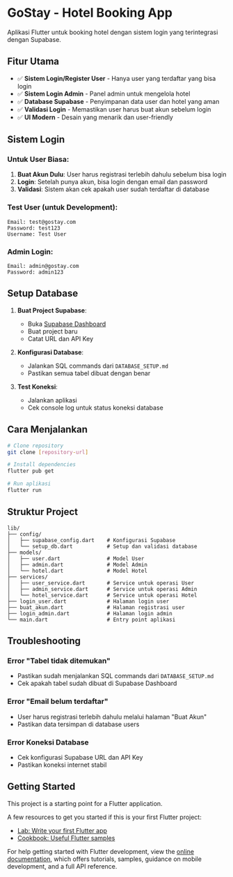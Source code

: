 # GoStay - Hotel Booking App

Aplikasi Flutter untuk booking hotel dengan sistem login yang terintegrasi dengan Supabase.

## Fitur Utama

- ✅ **Sistem Login/Register User** - Hanya user yang terdaftar yang bisa login
- ✅ **Sistem Login Admin** - Panel admin untuk mengelola hotel
- ✅ **Database Supabase** - Penyimpanan data user dan hotel yang aman
- ✅ **Validasi Login** - Memastikan user harus buat akun sebelum login
- ✅ **UI Modern** - Desain yang menarik dan user-friendly

## Sistem Login

### Untuk User Biasa:

1. **Buat Akun Dulu**: User harus registrasi terlebih dahulu sebelum bisa login
2. **Login**: Setelah punya akun, bisa login dengan email dan password
3. **Validasi**: Sistem akan cek apakah user sudah terdaftar di database

### Test User (untuk Development):

```
Email: test@gostay.com
Password: test123
Username: Test User
```

### Admin Login:

```
Email: admin@gostay.com
Password: admin123
```

## Setup Database

1. **Buat Project Supabase**:

   - Buka [Supabase Dashboard](https://supabase.com/dashboard)
   - Buat project baru
   - Catat URL dan API Key

2. **Konfigurasi Database**:

   - Jalankan SQL commands dari `DATABASE_SETUP.md`
   - Pastikan semua tabel dibuat dengan benar

3. **Test Koneksi**:
   - Jalankan aplikasi
   - Cek console log untuk status koneksi database

## Cara Menjalankan

```bash
# Clone repository
git clone [repository-url]

# Install dependencies
flutter pub get

# Run aplikasi
flutter run
```

## Struktur Project

```
lib/
├── config/
│   ├── supabase_config.dart    # Konfigurasi Supabase
│   └── setup_db.dart           # Setup dan validasi database
├── models/
│   ├── user.dart               # Model User
│   ├── admin.dart              # Model Admin
│   └── hotel.dart              # Model Hotel
├── services/
│   ├── user_service.dart       # Service untuk operasi User
│   ├── admin_service.dart      # Service untuk operasi Admin
│   └── hotel_service.dart      # Service untuk operasi Hotel
├── login_user.dart             # Halaman login user
├── buat_akun.dart              # Halaman registrasi user
├── login_admin.dart            # Halaman login admin
└── main.dart                   # Entry point aplikasi
```

## Troubleshooting

### Error "Tabel tidak ditemukan"

- Pastikan sudah menjalankan SQL commands dari `DATABASE_SETUP.md`
- Cek apakah tabel sudah dibuat di Supabase Dashboard

### Error "Email belum terdaftar"

- User harus registrasi terlebih dahulu melalui halaman "Buat Akun"
- Pastikan data tersimpan di database users

### Error Koneksi Database

- Cek konfigurasi Supabase URL dan API Key
- Pastikan koneksi internet stabil

## Getting Started

This project is a starting point for a Flutter application.

A few resources to get you started if this is your first Flutter project:

- [Lab: Write your first Flutter app](https://docs.flutter.dev/get-started/codelab)
- [Cookbook: Useful Flutter samples](https://docs.flutter.dev/cookbook)

For help getting started with Flutter development, view the
[online documentation](https://docs.flutter.dev/), which offers tutorials,
samples, guidance on mobile development, and a full API reference.
